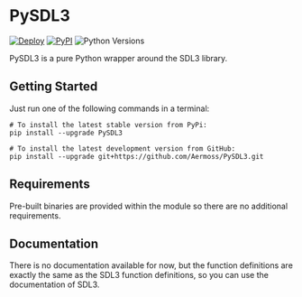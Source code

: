 # PySDL3

[![Deploy](https://github.com/Aermoss/PySDL3/actions/workflows/python-publish.yml/badge.svg)](https://github.com/Aermoss/PySDL3/actions/workflows/python-publish.yml)
[![PyPI](https://img.shields.io/pypi/v/PySDL3.svg)](https://pypi.org/project/PySDL3)
![Python Versions](https://img.shields.io/pypi/pyversions/PySDL3)

PySDL3 is a pure Python wrapper around the SDL3 library.

## Getting Started
Just run one of the following commands in a terminal:
```
# To install the latest stable version from PyPi:
pip install --upgrade PySDL3

# To install the latest development version from GitHub:
pip install --upgrade git+https://github.com/Aermoss/PySDL3.git
```

## Requirements
Pre-built binaries are provided within the module so there are no additional requirements.

## Documentation
There is no documentation available for now, but the function definitions are exactly the same as the SDL3 function definitions, so you can use the documentation of SDL3.